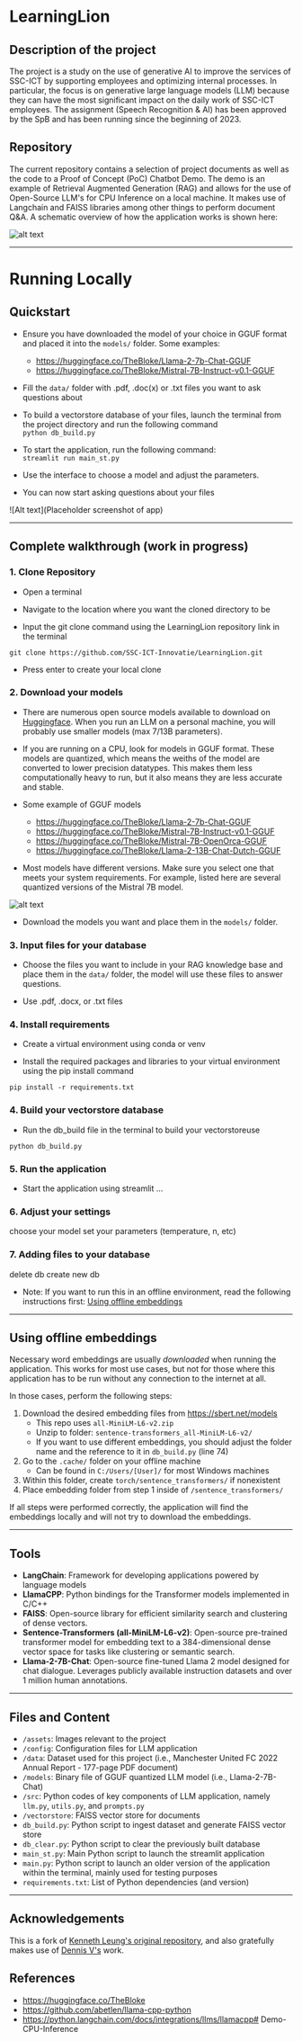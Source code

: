 # LearningLion

## Description of the project
The project is a study on the use of generative AI to improve the services of SSC-ICT by supporting employees and optimizing internal processes. In particular, the focus is on generative large language models (LLM) because they can have the most significant impact on the daily work of SSC-ICT employees. The assignment (Speech Recognition & AI) has been approved by the SpB and has been running since the beginning of 2023. 

## Repository
The current repository contains a selection of project documents as well as the code to a Proof of Concept (PoC) Chatbot Demo. The demo is an example of Retrieval Augmented Generation (RAG) and allows for the use of Open-Source LLM's for CPU Inference on a local machine. It makes use of Langchain and FAISS libraries among other things to perform document Q&A. A schematic overview of how the application works is shown here: 

![alt text](https://github.com/SSC-ICT-Innovatie/LearningLion/blob/main/project_docs/images/AI%20Demo%20arch.png)
___
# Running Locally
## Quickstart

- Ensure you have downloaded the model of your choice in GGUF format and placed it into the `models/` folder. Some examples:
    - https://huggingface.co/TheBloke/Llama-2-7b-Chat-GGUF
    - https://huggingface.co/TheBloke/Mistral-7B-Instruct-v0.1-GGUF

- Fill the `data/` folder with .pdf, .doc(x) or .txt files you want to ask questions about

- To build a vectorstore database of your files, launch the terminal from the project directory and run the following command <br>
`python db_build.py`

- To start the application, run the following command: <br>
`streamlit run main_st.py`

- Use the interface to choose a model and adjust the parameters.

- You can now start asking questions about your files

![Alt text](Placeholder screenshot of app)
___
## Complete walkthrough (work in progress)
### 1. Clone Repository
- Open a terminal

- Navigate to the location where you want the cloned directory to be

- Input the git clone command using the LearningLion repository link in the terminal
```
git clone https://github.com/SSC-ICT-Innovatie/LearningLion.git
```

- Press enter to create your local clone

### 2. Download your models
- There are numerous open source models available to download on [Huggingface](https://huggingface.co/spaces/HuggingFaceH4/open_llm_leaderboard). When you run an LLM on a personal machine, you will probably use smaller models (max 7/13B parameters).

- If you are running on a CPU, look for models in GGUF format. These models are quantized, which means the weiths of the model are converted to lower precision datatypes. This makes them less computationally heavy to run, but it also means they are less accurate and stable.

- Some example of GGUF models
    - https://huggingface.co/TheBloke/Llama-2-7b-Chat-GGUF
    - https://huggingface.co/TheBloke/Mistral-7B-Instruct-v0.1-GGUF
    - https://huggingface.co/TheBloke/Mistral-7B-OpenOrca-GGUF
    - https://huggingface.co/TheBloke/Llama-2-13B-Chat-Dutch-GGUF

- Most models have different versions. Make sure you select one that meets your system requirements. For example, listed here are several quantized versions of the Mistral 7B model. 

![alt text](https://github.com/SSC-ICT-Innovatie/LearningLion/blob/main/project_docs/images/model%20quantization%20screenshot.png)

- Download the models you want and place them in the `models/` folder.

### 3. Input files for your database
- Choose the files you want to include in your RAG knowledge base and place them in the `data/` folder, the model will use these files to answer questions. 

- Use .pdf, .docx, or .txt files

### 4. Install requirements
- Create a virtual environment using conda or venv

- Install the required packages and libraries to your virtual environment using the pip install command

```
pip install -r requirements.txt
```

### 4. Build your vectorstore database
- Run the db_build file in the terminal to build your vectorstoreuse
```
python db_build.py
```

### 5. Run the application
- Start the application using streamlit ... 

### 6. Adjust your settings
choose your model
set your parameters (temperature, n, etc)

### 7. Adding files to your database
delete db
create new db


- Note: If you want to run this in an offline environment, read the following instructions first: [Using offline embeddings](#using-offline-embeddings)

___
## Using offline embeddings
Necessary word embeddings are usually *downloaded* when running the application. This works for most use cases, but not for those where this application has to be run without any connection to the internet at all.

In those cases, perform the following steps:
1.  Download the desired embedding files from https://sbert.net/models
    - This repo uses `all-MiniLM-L6-v2.zip`
    - Unzip to folder: `sentence-transformers_all-MiniLM-L6-v2/`
    - If you want to use different embeddings, you should adjust the folder name and the reference to it in `db_build.py` (line 74)
2. Go to the `.cache/` folder on your offline machine
    - Can be found in `C:/Users/[User]/` for most Windows machines
3. Within this folder, create `torch/sentence_transformers/` if nonexistent
4. Place embedding folder from step 1 inside of `/sentence_transformers/`

If all steps were performed correctly, the application will find the embeddings locally and will not try to download the embeddings.
___
## Tools
- **LangChain**: Framework for developing applications powered by language models
- **LlamaCPP**: Python bindings for the Transformer models implemented in C/C++
- **FAISS**: Open-source library for efficient similarity search and clustering of dense vectors.
- **Sentence-Transformers (all-MiniLM-L6-v2)**: Open-source pre-trained transformer model for embedding text to a 384-dimensional dense vector space for tasks like clustering or semantic search.
- **Llama-2-7B-Chat**: Open-source fine-tuned Llama 2 model designed for chat dialogue. Leverages publicly available instruction datasets and over 1 million human annotations. 

___
## Files and Content
- `/assets`: Images relevant to the project
- `/config`: Configuration files for LLM application
- `/data`: Dataset used for this project (i.e., Manchester United FC 2022 Annual Report - 177-page PDF document)
- `/models`: Binary file of GGUF quantized LLM model (i.e., Llama-2-7B-Chat) 
- `/src`: Python codes of key components of LLM application, namely `llm.py`, `utils.py`, and `prompts.py`
- `/vectorstore`: FAISS vector store for documents
- `db_build.py`: Python script to ingest dataset and generate FAISS vector store
- `db_clear.py`: Python script to clear the previously built database
- `main_st.py`: Main Python script to launch the streamlit application 
- `main.py`: Python script to launch an older version of the application within the terminal, mainly used for testing purposes
- `requirements.txt`: List of Python dependencies (and version)
___
## Acknowledgements
This is a fork of [Kenneth Leung's original repository](https://github.com/kennethleungty/Llama-2-Open-Source-LLM-CPU-Inference/tree/main), and also gratefully makes use of [Dennis V's](https://github.com/Vlassie/Llama-2-CPU-Inference) work. 

## References
- https://huggingface.co/TheBloke
- https://github.com/abetlen/llama-cpp-python
- https://python.langchain.com/docs/integrations/llms/llamacpp# Demo-CPU-Inference
